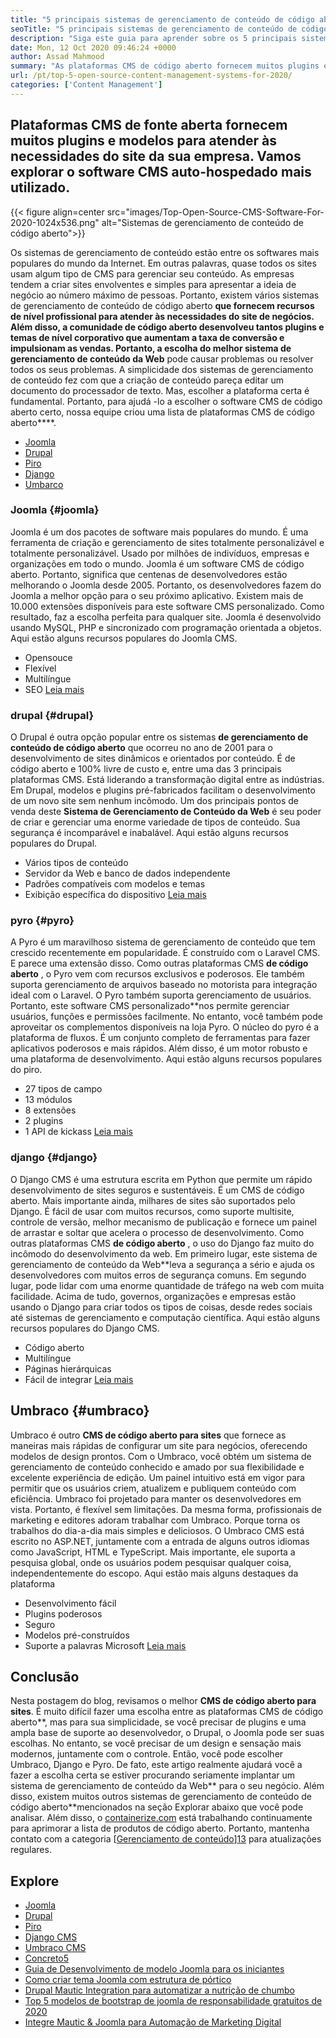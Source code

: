 ```yaml
---
title: "5 principais sistemas de gerenciamento de conteúdo de código aberto para 2020" 
seoTitle: "5 principais sistemas de gerenciamento de conteúdo de código aberto para 2020" 
description: "Siga este guia para aprender sobre os 5 principais sistemas de gerenciamento de conteúdo de código aberto que são usados ​​para gerenciar o conteúdo da Web com controle e transparência completos." 
date: Mon, 12 Oct 2020 09:46:24 +0000
author: Assad Mahmood
summary: "As plataformas CMS de código aberto fornecem muitos plugins e modelos para atender às necessidades do site da sua empresa. Vamos explorar o software CMS auto-hospedado mais utilizado." 
url: /pt/top-5-open-source-content-management-systems-for-2020/
categories: ['Content Management']
---
```


## Plataformas CMS de fonte aberta fornecem muitos plugins e modelos para atender às necessidades do site da sua empresa. Vamos explorar o software CMS auto-hospedado mais utilizado.

{{< figure align=center src="images/Top-Open-Source-CMS-Software-For-2020-1024x536.png" alt="Sistemas de gerenciamento de conteúdo de código aberto">}}

Os sistemas de gerenciamento de conteúdo estão entre os softwares mais populares do mundo da Internet. Em outras palavras, quase todos os sites usam algum tipo de CMS para gerenciar seu conteúdo. As empresas tendem a criar sites envolventes e simples para apresentar a ideia de negócio ao número máximo de pessoas. Portanto, existem vários sistemas de gerenciamento de conteúdo de código aberto **que fornecem recursos de nível profissional para atender às necessidades do site de negócios. Além disso, a comunidade de código aberto desenvolveu tantos plugins e temas de nível corporativo que aumentam a taxa de conversão e impulsionam as vendas. Portanto, a escolha do melhor sistema de gerenciamento de conteúdo da Web** pode causar problemas ou resolver todos os seus problemas.
A simplicidade dos sistemas de gerenciamento de conteúdo fez com que a criação de conteúdo pareça editar um documento do processador de texto. Mas, escolher a plataforma certa é fundamental. Portanto, para ajudá -lo a escolher o software CMS de código aberto certo, nossa equipe criou uma lista de plataformas CMS de código aberto****.
  * [Joomla][1]
  * [Drupal][2]
  * [Piro][3]
  * [Django][4]
  * [Umbarco][5]


### Joomla {#joomla}

Joomla é um dos pacotes de software mais populares do mundo. É uma ferramenta de criação e gerenciamento de sites totalmente personalizável e totalmente personalizável. Usado por milhões de indivíduos, empresas e organizações em todo o mundo.
Joomla é um software CMS de código aberto. Portanto, significa que centenas de desenvolvedores estão melhorando o Joomla desde 2005. Portanto, os desenvolvedores fazem do Joomla a melhor opção para o seu próximo aplicativo. Existem mais de 10.000 extensões disponíveis para este software CMS personalizado. Como resultado, faz a escolha perfeita para qualquer site. Joomla é desenvolvido usando MySQL, PHP e sincronizado com programação orientada a objetos.
Aqui estão alguns recursos populares do Joomla CMS.
  * Opensouce
  * Flexível
  * Multilíngue
  * SEO
    [Leia mais][6]


### **drupal** {#drupal}

O Drupal é outra opção popular entre os sistemas **de gerenciamento de conteúdo de código aberto** que ocorreu no ano de 2001 para o desenvolvimento de sites dinâmicos e orientados por conteúdo. É de código aberto e 100% livre de custo e, entre uma das 3 principais plataformas CMS. Está liderando a transformação digital entre as indústrias.
Em Drupal, modelos e plugins pré-fabricados facilitam o desenvolvimento de um novo site sem nenhum incômodo. Um dos principais pontos de venda deste **Sistema de Gerenciamento de Conteúdo da Web** é seu poder de criar e gerenciar uma enorme variedade de tipos de conteúdo. Sua segurança é incomparável e inabalável.
Aqui estão alguns recursos populares do Drupal.
  * Vários tipos de conteúdo
  * Servidor da Web e banco de dados independente
  * Padrões compatíveis com modelos e temas
  * Exibição específica do dispositivo
    [Leia mais][7]


### **pyro** {#pyro}

A Pyro é um maravilhoso sistema de gerenciamento de conteúdo que tem crescido recentemente em popularidade. É construído com o Laravel CMS. E parece uma extensão disso. Como outras plataformas CMS **de código aberto** , o Pyro vem com recursos exclusivos e poderosos. Ele também suporta gerenciamento de arquivos baseado no motorista para integração ideal com o Laravel.
O Pyro também suporta gerenciamento de usuários. Portanto, este software CMS personalizado**nos permite gerenciar usuários, funções e permissões facilmente. No entanto, você também pode aproveitar os complementos disponíveis na loja Pyro.
O núcleo do pyro é a plataforma de fluxos. É um conjunto completo de ferramentas para fazer aplicativos poderosos e mais rápidos. Além disso, é um motor robusto e uma plataforma de desenvolvimento.
Aqui estão alguns recursos populares do piro.
  * 27 tipos de campo
  * 13 módulos
  * 8 extensões
  * 2 plugins
  * 1 API de kickass
    [Leia mais][8]


### **django** {#django}

O Django CMS é uma estrutura escrita em Python que permite um rápido desenvolvimento de sites seguros e sustentáveis. É um CMS de código aberto. Mais importante ainda, milhares de sites são suportados pelo Django. É fácil de usar com muitos recursos, como suporte multisite, controle de versão, melhor mecanismo de publicação e fornece um painel de arrastar e soltar que acelera o processo de desenvolvimento.
Como outras plataformas CMS **de código aberto** , o uso do Django faz muito do incômodo do desenvolvimento da web. Em primeiro lugar, este sistema de gerenciamento de conteúdo da Web**leva a segurança a sério e ajuda os desenvolvedores com muitos erros de segurança comuns. Em segundo lugar, pode lidar com uma enorme quantidade de tráfego na web com muita facilidade. Acima de tudo, governos, organizações e empresas estão usando o Django para criar todos os tipos de coisas, desde redes sociais até sistemas de gerenciamento e computação científica.
Aqui estão alguns recursos populares do Django CMS.
  * Código aberto
  * Multilíngue
  * Páginas hierárquicas
  * Fácil de integrar
    [Leia mais][9]

## **Umbraco** {#umbraco}

Umbraco é outro **CMS de código aberto para sites** que fornece as maneiras mais rápidas de configurar um site para negócios, oferecendo modelos de design prontos. Com o Umbraco, você obtém um sistema de gerenciamento de conteúdo conhecido e amado por sua flexibilidade e excelente experiência de edição. Um painel intuitivo está em vigor para permitir que os usuários criem, atualizem e publiquem conteúdo com eficiência.
Umbraco foi projetado para manter os desenvolvedores em vista. Portanto, é flexível sem limitações. Da mesma forma, profissionais de marketing e editores adoram trabalhar com Umbraco. Porque torna os trabalhos do dia-a-dia mais simples e deliciosos.
O Umbraco CMS está escrito no ASP.NET, juntamente com a entrada de alguns outros idiomas como JavaScript, HTML e TypeScript. Mais importante, ele suporta a pesquisa global, onde os usuários podem pesquisar qualquer coisa, independentemente do escopo.
Aqui estão mais alguns destaques da plataforma
  * Desenvolvimento fácil
  * Plugins poderosos
  * Seguro
  * Modelos pré-construídos
  * Suporte a palavras Microsoft
    [Leia mais][10]

## Conclusão
Nesta postagem do blog, revisamos o melhor **CMS de código aberto para sites**. É muito difícil fazer uma escolha entre as plataformas CMS de código aberto**, mas para sua simplicidade, se você precisar de plugins e uma ampla base de suporte ao desenvolvedor, o Drupal, o Joomla pode ser suas escolhas. No entanto, se você precisar de um design e sensação mais modernos, juntamente com o controle. Então, você pode escolher Umbraco, Django e Pyro. De fato, este artigo realmente ajudará você a fazer a escolha certa se estiver procurando seriamente implantar um sistema de gerenciamento de conteúdo da Web** para o seu negócio. Além disso, existem muitos outros sistemas de gerenciamento de conteúdo de código aberto**mencionados na seção Explorar abaixo que você pode analisar.
Além disso, o [containerize.com][11] está trabalhando continuamente para aprimorar a lista de produtos de código aberto. Portanto, mantenha contato com a categoria [[Gerenciamento de conteúdo][12]][13] para atualizações regulares.

## Explore
  * [Joomla][6]
  * [Drupal][7]
  * [Piro][8]
  * [Django CMS][9]
  * [Umbraco CMS][10]
  * [Concreto5][14]
  * [Guia de Desenvolvimento de modelo Joomla para os iniciantes][15]
  * [Como criar tema Joomla com estrutura de pórtico][16]
  * [Drupal Mautic Integration para automatizar a nutrição de chumbo][17]
  * [Top 5 modelos de bootstrap de joomla de responsabilidade gratuitos de 2020][18]
  * [Integre Mautic & Joomla para Automação de Marketing Digital][19]



[1]: #joomla
[2]: #drupal
[3]: #pyro
[4]: #django
[5]: #umbarco
[6]: https://products.containerize.com/content-management/joomla
[7]: https://products.containerize.com/content-management/drupal
[8]: https://products.containerize.com/content-management/pyro
[9]: https://products.containerize.com/content-management/django
[10]: https://products.containerize.com/content-management/umbraco
[11]: https://www.containerize.com/
[12]: https://products.containerize.com/content-management/
[13]: https://products.containerize.com/rad
[14]: https://products.containerize.com/content-management/concrete5
[15]: https://blog.containerize.com/content-management/responsive-joomla-templates-tutorial/
[16]: https://blog.containerize.com/content-management/how-to-create-joomla-theme-joomla-gantry-framework/
[17]: https://blog.containerize.com/content-management/drupal-tutorial-automate-lead-growth-with-drupal-mautic/
[18]: https://blog.containerize.com/content-management/top-5-best-free-responsive-joomla-templates-of-2020/
[19]: https://blog.containerize.com/content-management/integrate-mautic-with-joomla-for-marketing-automation/
